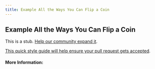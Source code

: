 ```yaml
---
title: Example All the Ways You Can Flip a Coin
---
```

## Example All the Ways You Can Flip a Coin

This is a stub. <a href='https://github.com/freecodecamp/guides/tree/master/src/pages/mathematics/example-all-the-ways-you-can-flip-a-coin/index.md' target='_blank' rel='nofollow'>Help our community expand it</a>.

<a href='https://github.com/freecodecamp/guides/blob/master/README.md' target='_blank' rel='nofollow'>This quick style guide will help ensure your pull request gets accepted</a>.

<!-- The article goes here, in GitHub-flavored Markdown. Feel free to add YouTube videos, images, and CodePen/JSBin embeds  -->

#### More Information:
<!-- Please add any articles you think might be helpful to read before writing the article -->



